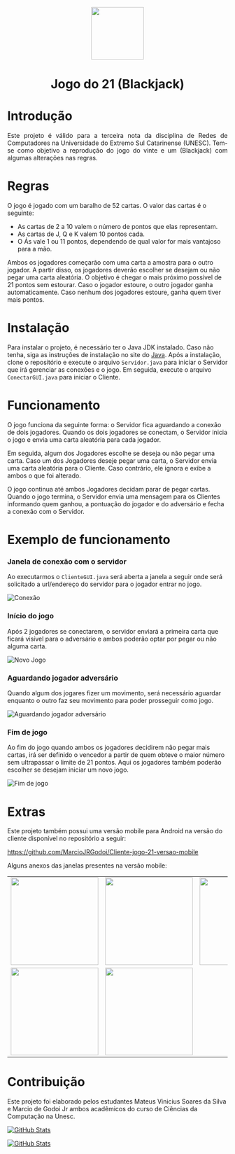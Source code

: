 <p align="center">
  <img src="https://imgur.com/wUQ9EZo.png" style="width: 120px; height: 120px;"/>
</p>
<h1 align="center">Jogo do 21 (Blackjack) </h1>

# Introdução
<div style='text-align: justify;'>
    Este projeto é válido para a terceira nota da disciplina de Redes de Computadores na Universidade do Extremo Sul Catarinense (UNESC). 
    Tem-se como objetivo a reprodução do jogo do vinte e um (Blackjack) com algumas alterações nas regras.
</div>

# Regras
O jogo é jogado com um baralho de 52 cartas. O valor das cartas é o seguinte:
- As cartas de 2 a 10 valem o número de pontos que elas representam.
- As cartas de J, Q e K valem 10 pontos cada.
- O Ás vale 1 ou 11 pontos, dependendo de qual valor for mais vantajoso para a mão.

Ambos os jogadores começarão com uma carta a amostra para o outro jogador. A partir disso, os jogadores deverão escolher se desejam ou não pegar uma carta aleatória. O objetivo é chegar o mais próximo possível de 21 pontos sem estourar. Caso o jogador estoure, o outro jogador ganha automaticamente. Caso nenhum dos jogadores estoure, ganha quem tiver mais pontos.

# Instalação
Para instalar o projeto, é necessário ter o Java JDK instalado. Caso não tenha, siga as instruções de instalação no site do [Java](https://www.oracle.com/br/java/technologies/downloads/). Após a instalação, clone o repositório e execute o arquivo `Servidor.java` para iniciar o Servidor que irá gerenciar as conexões e o jogo. Em seguida, execute o arquivo `ConectarGUI.java` para iniciar o Cliente.


# Funcionamento
O jogo funciona da seguinte forma: o Servidor fica aguardando a conexão de dois jogadores. Quando os dois jogadores se conectam, o Servidor inicia o jogo e envia uma carta aleatória para cada jogador. 

Em seguida, algum dos Jogadores escolhe se deseja ou não pegar uma carta. Caso um dos Jogadores deseje pegar uma carta, o Servidor envia uma carta aleatória para o Cliente. Caso contrário, ele ignora e exibe a ambos o que foi alterado.

O jogo continua até ambos Jogadores decidam parar de pegar cartas. Quando o jogo termina, o Servidor envia uma mensagem para os Clientes informando quem ganhou, a pontuação do jogador e do adversário e fecha a conexão com o Servidor.

# Exemplo de funcionamento
### Janela de conexão com o servidor
Ao executarmos o `ClienteGUI.java` será aberta a janela a seguir onde será solicitado a url/endereço do servidor para o jogador entrar no jogo.

![Conexão](https://imgur.com/JwZi5cC.png)

### Início do jogo
Após 2 jogadores se conectarem, o servidor enviará a primeira carta que ficará visível para o adversário e ambos poderão optar por pegar ou não alguma carta.

![Novo Jogo](https://imgur.com/KVn1c36.png)

### Aguardando jogador adversário
Quando algum dos jogares fizer um movimento, será necessário aguardar enquanto o outro faz seu movimento para poder prosseguir como jogo.

![Aguardando jogador adversário](https://imgur.com/Vb30hOn.png)


### Fim de jogo
Ao fim do jogo quando ambos os jogadores decidirem não pegar mais cartas, irá ser definido o vencedor a partir de quem obteve o maior número sem ultrapassar o limite de 21 pontos. Aqui os jogadores também poderão escolher se desejam iniciar um novo jogo.

![Fim de jogo](https://imgur.com/fhqMWRc.png)

# Extras
Este projeto também possui uma versão mobile para Android na versão do cliente disponível no repositório a seguir:

https://github.com/MarcioJRGodoi/Cliente-jogo-21-versao-mobile

Alguns anexos das janelas presentes na versão mobile:

<table>
  <tr>
    <td valign="top">
        <img src="https://imgur.com/vdhqx9L.png" style="width: 200px; height: auto;"/>
    </td>
    <td valign="top">
        <img src="https://imgur.com/9Ltc6H9.png" style="width: 200px; height: auto;"/>
    </td>
    <td valign="top">
        <img src="https://imgur.com/QUFkvXY.png" style="width: 200px; height: auto;"/>
    </td>
  </tr>
  <tr>
    <td valign="top">
        <img src="https://imgur.com/IzDvNkn.png" style="width: 200px; height: auto;"/>
    </td>
    <td valign="top">
        <img src="https://imgur.com/JVnfdjD.png" style="width: 200px; height: auto;"/>
    </td>
  </tr>
</table>


# Contribuição
Este projeto foi elaborado pelos estudantes Mateus Vinicius Soares da Silva e Marcio de Godoi Jr ambos acadêmicos do curso de Ciências da Computação na Unesc.

[![GitHub Stats](https://gh-readme-profile.vercel.app/api?username=MateusS0ares&theme=transparent&hide=repos,forks,prs_merged)](https://github.com/MateusS0ares)

[![GitHub Stats](https://gh-readme-profile.vercel.app/api?username=MarcioJRGodoi&theme=transparent&hide=repos,forks,prs_merged)](https://github.com/MarcioJRGodoi)

